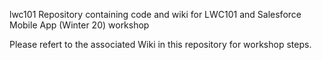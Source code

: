 lwc101
Repository containing code and wiki for LWC101 and Salesforce Mobile App (Winter 20) workshop

Please refert to the associated Wiki in this repository for workshop steps.
